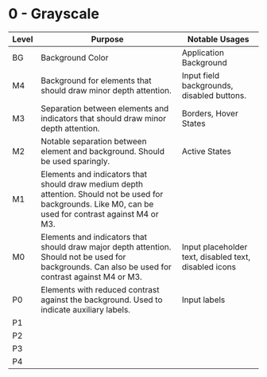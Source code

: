# 0 - Grayscale

<table style="width: 100%">
  <thead>
    <th>Level</th>
    <th>Purpose</th>
    <th>Notable Usages</th>
  </thead>
  <tr>
    <td>BG</td>
    <td>Background Color</td>
    <td>Application Background</td>
  </tr>
  <tr>
    <td>M4</td>
    <td>
        Background for elements that should draw minor depth attention.
    </td>
    <td>
        Input field backgrounds, disabled buttons.
    </td>
  </tr>
  <tr>
    <td>M3</td>
    <td>Separation between elements and indicators that should draw minor depth attention. 
    </td>
    <td>
      Borders, Hover States
    </td>
  </tr>
  <tr>
    <td>M2</td>
    <td>Notable separation between element and background. Should be used sparingly.</td>
    <td>
      Active States
    </td>
  </tr>
  <tr>
    <td>M1</td>
    <td>
      Elements and indicators that should draw medium depth attention. Should not be used for backgrounds. Like M0, can be used for contrast against M4 or M3.
    </td>
    <td></td>
  </tr>
  <tr>
    <td>M0</td>
    <td>
      Elements and indicators that should draw major depth attention. Should not be used for backgrounds. Can also be used for contrast against M4 or M3.
    </td>
    <td>
      Input placeholder text, disabled text, disabled icons
    </td>
  </tr>
  <tr>
    <td>P0</td>
    <td>
      Elements with reduced contrast against the background. Used to indicate auxiliary labels. 
    </td>
    <td>
      Input labels
    </td>
  </tr>
  <tr>
    <td>P1</td>
    <td>
    </td>
    <td></td>
  </tr>
  <tr>
    <td>P2</td>
    <td></td>
    <td></td>
  </tr>
  <tr>
    <td>P3</td>
    <td></td>
    <td></td>
  </tr>
  <tr>
    <td>P4</td>
    <td></td>
    <td></td>
  </tr>
</table>
